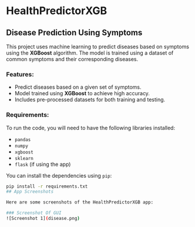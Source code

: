 # HealthPredictorXGB

## Disease Prediction Using Symptoms

This project uses machine learning to predict diseases based on symptoms using the **XGBoost** algorithm. The model is trained using a dataset of common symptoms and their corresponding diseases.

### Features:
- Predict diseases based on a given set of symptoms.
- Model trained using **XGBoost** to achieve high accuracy.
- Includes pre-processed datasets for both training and testing.

### Requirements:
To run the code, you will need to have the following libraries installed:

- `pandas`
- `numpy`
- `xgboost`
- `sklearn`
- `flask` (if using the app)

You can install the dependencies using `pip`:

```bash
pip install -r requirements.txt
## App Screenshots

Here are some screenshots of the HealthPredictorXGB app:

### Screenshot Of GUI
![Screenshot 1](disease.png)


